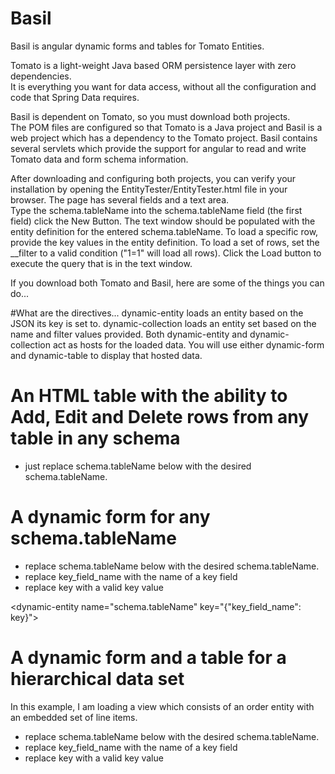 # Basil
Basil is angular dynamic forms and tables for Tomato Entities.

Tomato is a light-weight Java based ORM persistence layer with zero dependencies.  
It is everything you want for data access, without all the configuration and code that Spring Data requires.

Basil is dependent on Tomato, so you must download both projects.  
The POM files are configured so that Tomato is a Java project and Basil is a web project which has a dependency to the Tomato project.
Basil contains several servlets which provide the support for angular to read and write Tomato data and form schema information.

After downloading and configuring both projects, you can verify your installation by opening the EntityTester/EntityTester.html 
file in your browser.
The page has several fields and a text area.  
Type the schema.tableName into the schema.tableName field (the first field)
click the New Button.
The text window should be populated with the entity definition for the entered schema.tableName.
To load a specific row, provide the key values in the entity definition.
To load a set of rows, set the __filter to a valid condition ("1=1" will load all rows).
Click the Load button to execute the query that is in the text window.

If you download both Tomato and Basil, here are some of the things you can do...

#What are the directives...
dynamic-entity loads an entity based on the JSON its key is set to.
dynamic-collection loads an entity set based on the name and filter values provided.
Both dynamic-entity and dynamic-collection act as hosts for the loaded data.
You will use either dynamic-form and dynamic-table to display that hosted data.

# An HTML table with the ability to Add, Edit and Delete rows from any table in any schema
- just replace schema.tableName below with the desired schema.tableName.

<dynamic-collection name="schema.tableName" filter="1=1">
  
  <dynamic-table name="schema.tableName" path="schema.tableName" add="addRow" update="updateRow" delete="deleteRow">
    <!-- add, update and delete are given methods that reside in the dynamic-collection controller -->
    <!-- If you don't want to enable a feature, like add, then do not set its attribute.  If not set, no button will appear to invoke it -->
    
  </dynamic-table>
 
</dynamic-collection>

# A dynamic form for any schema.tableName
- replace schema.tableName below with the desired schema.tableName.
- replace key_field_name with the name of a key field
- replace key with a valid key value

<dynamic-entity name="schema.tableName" key="{"key_field_name": key}">
  
  <dynamic-form name="schema.tableName" path="schema.tableName">
  </dynamic-table>
 
</dynamic-entity>


# A dynamic form and a table for a hierarchical data set
In this example, I am loading a view which consists of an order entity with an embedded set of line items.
- replace schema.tableName below with the desired schema.tableName.
- replace key_field_name with the name of a key field
- replace key with a valid key value

<dynamic-entity name="schema.orders" deep="true" key="{'order_id': 1}">
<!-- set deep to true to load child entities -->
  
  <!-- Present the detail form for the order -->
  <dynamic-form name="schema.orders" path="schema.orders">
  </dynamic-form>

  <!-- Create the table to display the embedded line items -->
  <dynamic-table  name="schema.lineItems" path="schema.orders.schema.lineItems">
    <!-- Notice the path leads to the embedded collection of line items, which is a child of Orders -->
  
  </dynamic-table>

</dynamic-entity>



